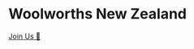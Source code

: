 # Woolworths New Zealand

[Join Us 👾](https://careers.woolworthsgroup.com.au/en_GB/apply/digital-data-techology-careers)
